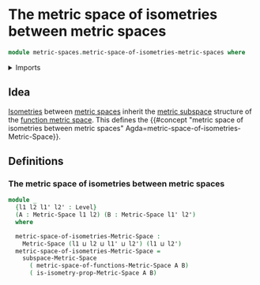 # The metric space of isometries between metric spaces

```agda
module metric-spaces.metric-space-of-isometries-metric-spaces where
```

<details><summary>Imports</summary>

```agda
open import foundation.universe-levels

open import metric-spaces.isometries-metric-spaces
open import metric-spaces.metric-space-of-functions-metric-spaces
open import metric-spaces.metric-spaces
open import metric-spaces.subspaces-metric-spaces
```

</details>

## Idea

[Isometries](metric-spaces.isometries-metric-spaces.md) between
[metric spaces](metric-spaces.metric-spaces.md) inherit the
[metric subspace](metric-spaces.subspaces-metric-spaces.md) structure of the
[function metric space](metric-spaces.metric-space-of-functions-metric-spaces.md).
This defines the
{{#concept "metric space of isometries between metric spaces" Agda=metric-space-of-isometries-Metric-Space}}.

## Definitions

### The metric space of isometries between metric spaces

```agda
module _
  {l1 l2 l1' l2' : Level}
  (A : Metric-Space l1 l2) (B : Metric-Space l1' l2')
  where

  metric-space-of-isometries-Metric-Space :
    Metric-Space (l1 ⊔ l2 ⊔ l1' ⊔ l2') (l1 ⊔ l2')
  metric-space-of-isometries-Metric-Space =
    subspace-Metric-Space
      ( metric-space-of-functions-Metric-Space A B)
      ( is-isometry-prop-Metric-Space A B)
```
